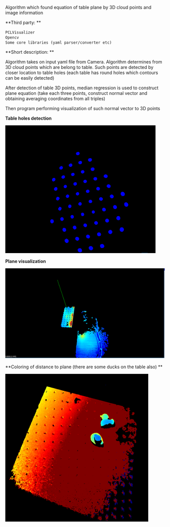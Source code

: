 Algorithm which found equation of table plane by 3D cloud points and image information

**Third party: **

```
PCLVisualizer
Opencv
Some core libraries (yaml parser/converter etc)
```
**Short description: **

Algorithm takes on input yaml file from Camera. Algorithm determines from 3D cloud points which are belong to table. 
Such points are detected by closer location to table holes (each table has round holes which contours can be easily detected)

After detection of table 3D points, median regression is used to construct plane equation (take each three points, construct normal vector and obtaining averaging coordinates from all triples) 

Then program performing visualization of such normal vector to 3D points

**Table holes detection**

![picture](img_examples/table_holes.png)


**Plane visualization**

![picture](img_examples/plane_visualization.png)


**Coloring of distance to plane (there are some ducks on the table also) **

![picture](img_examples/ducks.png)
